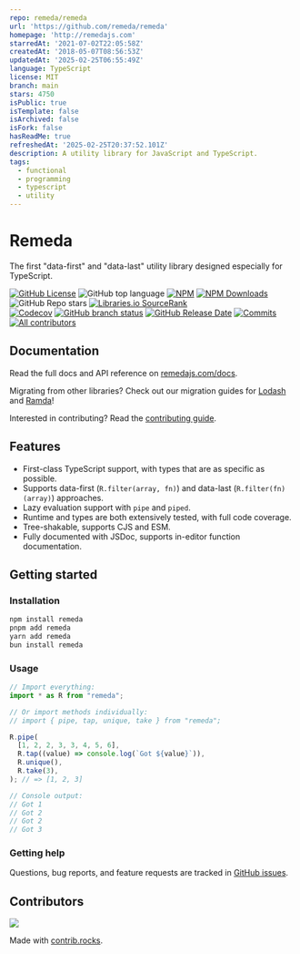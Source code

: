 ```yaml
---
repo: remeda/remeda
url: 'https://github.com/remeda/remeda'
homepage: 'http://remedajs.com'
starredAt: '2021-07-02T22:05:58Z'
createdAt: '2018-05-07T08:56:53Z'
updatedAt: '2025-02-25T06:55:49Z'
language: TypeScript
license: MIT
branch: main
stars: 4750
isPublic: true
isTemplate: false
isArchived: false
isFork: false
hasReadMe: true
refreshedAt: '2025-02-25T20:37:52.101Z'
description: A utility library for JavaScript and TypeScript.
tags:
  - functional
  - programming
  - typescript
  - utility
---
```


# Remeda

The first "data-first" and "data-last" utility library designed especially for TypeScript.

[![GitHub License](https://img.shields.io/github/license/remeda/remeda?style=flat-square)](https://github.com/remeda/remeda?tab=MIT-1-ov-file#readme)
![GitHub top language](https://img.shields.io/github/languages/top/remeda/remeda?logo=typescript&style=flat-square)
[![NPM](https://img.shields.io/npm/v/remeda?logo=npm&style=flat-square)](https://www.npmjs.org/package/remeda)
[![NPM Downloads](https://img.shields.io/npm/dm/remeda?logo=npm&style=flat-square)](https://npmtrends.com/remeda)
![GitHub Repo stars](https://img.shields.io/github/stars/remeda/remeda?logo=github&style=flat-square)
[![Libraries.io SourceRank](https://img.shields.io/librariesio/sourcerank/npm/remeda?logo=librariesdotio&style=flat-square)](https://libraries.io/npm/remeda/sourcerank)<br />
[![Codecov](https://img.shields.io/codecov/c/github/remeda/remeda?logo=codecov&style=flat-square)](https://codecov.io/gh/remeda/remeda)
[![GitHub branch status](https://img.shields.io/github/checks-status/remeda/remeda/main?logo=github&style=flat-square)](https://github.com/remeda/remeda/actions/workflows)
[![GitHub Release Date](https://img.shields.io/github/release-date/remeda/remeda?logo=npm&style=flat-square)](https://github.com/remeda/remeda/releases)
[![Commits](https://img.shields.io/github/commit-activity/y/remeda/remeda?logo=github&style=flat-square)](https://github.com/remeda/remeda/commits/main/)
[![All contributors](https://img.shields.io/github/contributors/remeda/remeda?logo=github&style=flat-square)](https://github.com/remeda/remeda/graphs/contributors)

## Documentation

Read the full docs and API reference on [remedajs.com/docs](https://remedajs.com/docs).

Migrating from other libraries? Check out our migration guides for [Lodash](https://remedajs.com/migrate/lodash) and [Ramda](https://remedajs.com/migrate/ramda)!

Interested in contributing? Read the [contributing guide](CONTRIBUTING.md).

## Features

- First-class TypeScript support, with types that are as specific as possible.
- Supports data-first (`R.filter(array, fn)`) and data-last (`R.filter(fn)(array)`) approaches.
- Lazy evaluation support with `pipe` and `piped`.
- Runtime and types are both extensively tested, with full code coverage.
- Tree-shakable, supports CJS and ESM.
- Fully documented with JSDoc, supports in-editor function documentation.

## Getting started

### Installation

```bash
npm install remeda
pnpm add remeda
yarn add remeda
bun install remeda
```

### Usage

```js
// Import everything:
import * as R from "remeda";

// Or import methods individually:
// import { pipe, tap, unique, take } from "remeda";

R.pipe(
  [1, 2, 2, 3, 3, 4, 5, 6],
  R.tap((value) => console.log(`Got ${value}`)),
  R.unique(),
  R.take(3),
); // => [1, 2, 3]

// Console output:
// Got 1
// Got 2
// Got 2
// Got 3
```

### Getting help

Questions, bug reports, and feature requests are tracked in [GitHub issues](https://github.com/remeda/remeda/issues).

## Contributors

<a href="https://github.com/remeda/remeda/graphs/contributors">
  <img src="https://contrib.rocks/image?repo=remeda/remeda" />
</a>

Made with [contrib.rocks](https://contrib.rocks).
